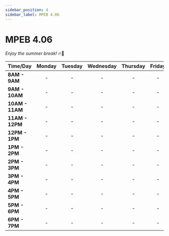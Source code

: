 ```yaml
---
sidebar_position: 4
sidebar_label: MPEB 4.06
---
```


# MPEB 4.06

*Enjoy the summer break!* 🔥🥳


| Time/Day        | Monday | Tuesday | Wednesday | Thursday | Friday |
|-----------------|:------:|:-------:|:---------:|:--------:|:------:|
| **8AM - 9AM**   |   -    |    -    |     -     |    -     |   -    |
| **9AM - 10AM**  |   -    |    -    |     -     |    -     |   -    |
| **10AM - 11AM** |   -    |    -    |     -     |    -     |   -    |
| **11AM - 12PM** |   -    |    -    |     -     |    -     |   -    |
| **12PM - 1PM**  |   -    |    -    |     -     |    -     |   -    |
| **1PM - 2PM**   |   -    |    -    |     -     |    -     |   -    |
| **2PM - 3PM**   |   -    |    -    |     -     |    -     |   -    |
| **3PM - 4PM**   |   -    |    -    |     -     |    -     |   -    |
| **4PM - 5PM**   |   -    |    -    |     -     |    -     |   -    |
| **5PM - 6PM**   |   -    |    -    |     -     |    -     |   -    |
| **6PM - 7PM**   |   -    |    -    |     -     |    -     |   -    |
